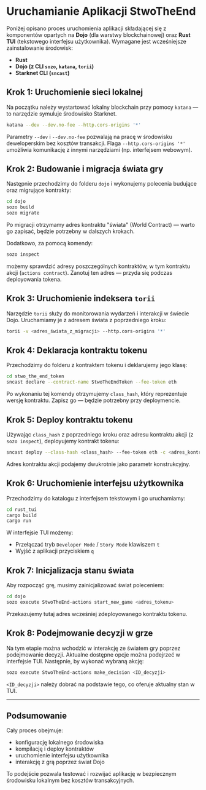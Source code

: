 # Uruchamianie Aplikacji StwoTheEnd

Poniżej opisano proces uruchomienia aplikacji składającej się z komponentów opartych na **Dojo** (dla warstwy blockchainowej) oraz **Rust TUI** (tekstowego interfejsu użytkownika). Wymagane jest wcześniejsze zainstalowanie środowisk:  
- **Rust**  
- **Dojo (z CLI `sozo`, `katana`, `torii`)**  
- **Starknet CLI (`sncast`)**

## Krok 1: Uruchomienie sieci lokalnej

Na początku należy wystartować lokalny blockchain przy pomocy `katana` — to narzędzie symuluje środowisko Starknet.

```bash
katana --dev --dev.no-fee --http.cors-origins '*'
```

Parametry `--dev` i `--dev.no-fee` pozwalają na pracę w środowisku deweloperskim bez kosztów transakcji. Flaga `--http.cors-origins '*'` umożliwia komunikację z innymi narzędziami (np. interfejsem webowym).

## Krok 2: Budowanie i migracja świata gry

Następnie przechodzimy do folderu `dojo` i wykonujemy polecenia budujące oraz migrujące kontrakty:

```bash
cd dojo
sozo build
sozo migrate
```

Po migracji otrzymamy adres kontraktu "świata" (World Contract) — warto go zapisać, będzie potrzebny w dalszych krokach.

Dodatkowo, za pomocą komendy:

```bash
sozo inspect
```

możemy sprawdzić adresy poszczególnych kontraktów, w tym kontraktu akcji (`actions contract`). Zanotuj ten adres — przyda się podczas deployowania tokena.

## Krok 3: Uruchomienie indeksera `torii`

Narzędzie `torii` służy do monitorowania wydarzeń i interakcji w świecie Dojo. Uruchamiamy je z adresem świata z poprzedniego kroku:

```bash
torii -v <adres_świata_z_migracji> --http.cors-origins '*'
```

## Krok 4: Deklaracja kontraktu tokenu

Przechodzimy do folderu z kontraktem tokenu i deklarujemy jego klasę:

```bash
cd stwo_the_end_token
sncast declare --contract-name StwoTheEndToken --fee-token eth
```

Po wykonaniu tej komendy otrzymujemy `class_hash`, który reprezentuje wersję kontraktu. Zapisz go — będzie potrzebny przy deploymencie.

## Krok 5: Deploy kontraktu tokenu

Używając `class_hash` z poprzedniego kroku oraz adresu kontraktu akcji (z `sozo inspect`), deployujemy kontrakt tokenu:

```bash
sncast deploy --class-hash <class_hash> --fee-token eth -c <adres_kontraktu_akcji> <adres_kontraktu_akcji>
```

Adres kontraktu akcji podajemy dwukrotnie jako parametr konstrukcyjny.

## Krok 6: Uruchomienie interfejsu użytkownika

Przechodzimy do katalogu z interfejsem tekstowym i go uruchamiamy:

```bash
cd rust_tui
cargo build
cargo run
```

W interfejsie TUI możemy:
- Przełączać tryb `Developer Mode` / `Story Mode` klawiszem `t`
- Wyjść z aplikacji przyciskiem `q`

## Krok 7: Inicjalizacja stanu świata

Aby rozpocząć grę, musimy zainicjalizować świat poleceniem:

```bash
cd dojo
sozo execute StwoTheEnd-actions start_new_game <adres_tokenu>
```

Przekazujemy tutaj adres wcześniej zdeployowanego kontraktu tokenu.

## Krok 8: Podejmowanie decyzji w grze

Na tym etapie można wchodzić w interakcję ze światem gry poprzez podejmowanie decyzji. Aktualne dostępne opcje można podejrzeć w interfejsie TUI. Następnie, by wykonać wybraną akcję:

```bash
sozo execute StwoTheEnd-actions make_decision <ID_decyzji>
```

`<ID_decyzji>` należy dobrać na podstawie tego, co oferuje aktualny stan w TUI.

---

## Podsumowanie

Cały proces obejmuje:
- konfigurację lokalnego środowiska
- kompilację i deploy kontraktów
- uruchomienie interfejsu użytkownika
- interakcję z grą poprzez świat Dojo

To podejście pozwala testować i rozwijać aplikację w bezpiecznym środowisku lokalnym bez kosztów transakcyjnych.